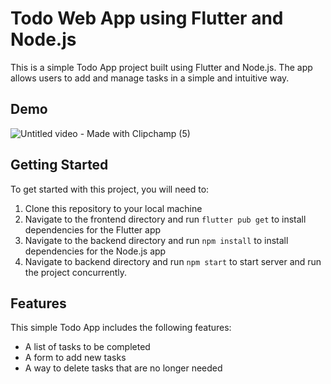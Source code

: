 # Todo Web App using Flutter and Node.js
This is a simple Todo App project built using Flutter and Node.js. The app allows users to add and manage tasks in a simple and intuitive way.

## Demo
![Untitled video - Made with Clipchamp (5)](https://user-images.githubusercontent.com/89196733/231528670-4df4f48c-c518-4139-bc28-53e4001639aa.gif)


## Getting Started
To get started with this project, you will need to:

1. Clone this repository to your local machine
2. Navigate to the frontend directory and run `flutter pub get` to install dependencies for the Flutter app
3. Navigate to the backend directory and run `npm install` to install dependencies for the Node.js app
4. Navigate to backend directory and run `npm start` to start server and run the project concurrently. 

## Features
This simple Todo App includes the following features:


- A list of tasks to be completed
- A form to add new tasks
- A way to delete tasks that are no longer needed
